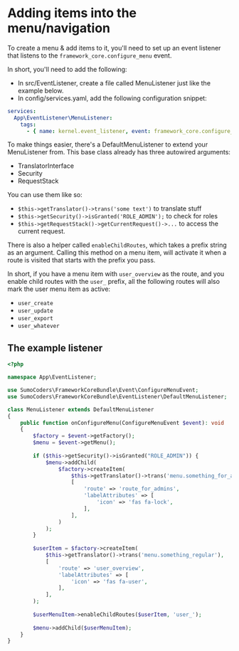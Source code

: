 # Adding items into the menu/navigation

To create a menu & add items to it, you'll need to set up an event listener that listens to the `framework_core.configure_menu` event.

In short, you'll need to add the following:
* In src/EventListener, create a file called MenuListener just like the example below.
* In config/services.yaml, add the following configuration snippet:
```yml
services:
  App\EventListener\MenuListener:
    tags:
      - { name: kernel.event_listener, event: framework_core.configure_menu, method: onConfigureMenu }
```

To make things easier, there's a DefaultMenuListener to extend your MenuListener from. This base class already has three autowired arguments:
 * TranslatorInterface
 * Security
 * RequestStack

You can use them like so:
* `$this->getTranslator()->trans('some text')` to translate stuff
* `$this->getSecurity()->isGranted('ROLE_ADMIN');` to check for roles
* `$this->getRequestStack()->getCurrentRequest()->...` to access the current request.

There is also a helper called `enableChildRoutes`, which takes a prefix string as an argument. Calling this method on a menu item, will activate it when a route is visited that starts with the prefix you pass.

In short, if you have a menu item with `user_overview` as the route, and you enable child routes with the `user_` prefix, all the following routes will also mark the user menu item as active:

* `user_create`
* `user_update`
* `user_export`
* `user_whatever`
## The example listener

```php
<?php

namespace App\EventListener;

use SumoCoders\FrameworkCoreBundle\Event\ConfigureMenuEvent;
use SumoCoders\FrameworkCoreBundle\EventListener\DefaultMenuListener;

class MenuListener extends DefaultMenuListener
{
    public function onConfigureMenu(ConfigureMenuEvent $event): void
    {
        $factory = $event->getFactory();
        $menu = $event->getMenu();
        
        if ($this->getSecurity()->isGranted("ROLE_ADMIN")) {
            $menu->addChild(
                $factory->createItem(
                    $this->getTranslator()->trans('menu.something_for_admins'),
                    [
                        'route' => 'route_for_admins',
                        'labelAttributes' => [
                            'icon' => 'fas fa-lock',
                        ],
                    ],
                )
            );
        }
        
        $userItem = $factory->createItem(
            $this->getTranslator()->trans('menu.something_regular'),
            [
                'route' => 'user_overview',
                'labelAttributes' => [
                    'icon' => 'fas fa-user',
                ],
            ],
        );
        
        $userMenuItem->enableChildRoutes($userItem, 'user_');
        
        $menu->addChild($userMenuItem);
    }
}
